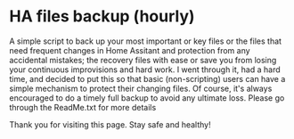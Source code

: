 # HA files backup (hourly)
A simple script to back up your most important or key files or the files that need frequent changes in Home Assitant and protection from any accidental mistakes; the recovery files with ease or save you from losing your continuous improvisions and hard work. I went through it, had a hard time, and decided to put this so that basic (non-scripting) users can have a simple mechanism to protect their changing files. Of course, it's always encouraged to do a timely full backup to avoid any ultimate loss. Please go through the ReadMe.txt for more details

Thank you for visiting this page. Stay safe and healthy!
